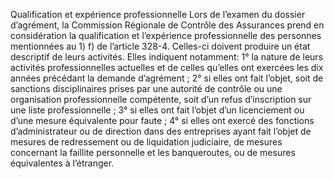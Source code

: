 Qualification et expérience professionnelle
Lors de l’examen du dossier d’agrément, la Commission Régionale de Contrôle des Assurances prend en considération la qualification et l’expérience professionnelle des personnes mentionnées au 1) f) de l’article 328-4. Celles-ci doivent produire un état descriptif de leurs activités. Elles indiquent notamment:
1° la nature de leurs activités professionnelles actuelles et de celles qu’elles ont exercées les dix années précédant la demande d’agrément ;
2° si elles ont fait l’objet, soit de sanctions disciplinaires prises par une autorité de contrôle ou une organisation professionnelle compétente, soit d’un refus d’inscription sur une liste professionnelle ;
3° si elles ont fait l’objet d’un licenciement ou d’une mesure équivalente pour faute ;
4° si elles ont exercé des fonctions d’administrateur ou de direction dans des entreprises ayant fait l’objet de mesures de redressement ou de liquidation judiciaire, de mesures concernant la faillite personnelle et les banqueroutes, ou de mesures équivalentes à l’étranger.